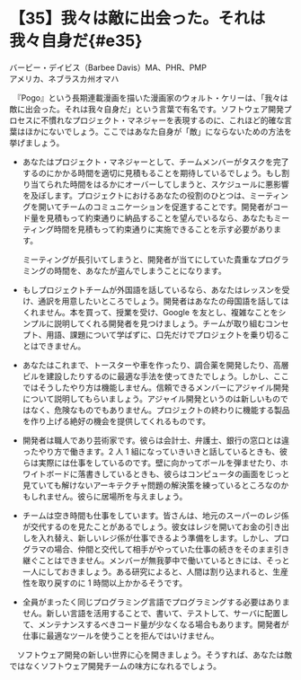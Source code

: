 # 【35】我々は敵に出会った。それは我々自身だ{#e35}

<div class="author">バービー・デイビス（Barbee Davis）<span class="author_title">MA、PHR、PMP</span></div>
<div class="author_address">アメリカ、ネブラスカ州オマハ</div>

　『Pogo』という長期連載漫画を描いた漫画家のウォルト・ケリーは、「我々は敵に出会った。それは我々自身だ」という言葉で有名です。ソフトウェア開発プロセスに不慣れなプロジェクト・マネジャーを表現するのに、これほど的確な言葉はほかにないでしょう。ここではあなた自身が「敵」にならないための方法を挙げましょう。

* あなたはプロジェクト・マネジャーとして、チームメンバーがタスクを完了するのにかかる時間を適切に見積もることを期待しているでしょう。もし割り当てられた時間をはるかにオーバーしてしまうと、スケジュールに悪影響を及ぼします。プロジェクトにおけるあなたの役割のひとつは、ミーティングを開いてチームのコミュニケーションを促進することです。開発者がコード量を見積もって約束通りに納品することを望んでいるなら、あなたもミーティング時間を見積もって約束通りに実施できることを示す必要があります。

    ミーティングが長引いてしまうと、開発者が当てにしていた貴重なプログラミングの時間を、あなたが盗んでしまうことになります。
* もしプロジェクトチームが外国語を話しているなら、あなたはレッスンを受け、通訳を用意したいところでしょう。開発者はあなたの母国語を話してはくれません。本を買って、授業を受け、Google を友とし、複雑なことをシンプルに説明してくれる開発者を見つけましょう。チームが取り組むコンセプト、用語、課題について学ばずに、口先だけでプロジェクトを乗り切ることはできません。
* あなたはこれまで、トースターや車を作ったり、調合薬を開発したり、高層ビルを建設したりするのに最適な手法を使ってきたでしょう。しかし、ここではそうしたやり方は機能しません。信頼できるメンバーにアジャイル開発について説明してもらいましょう。アジャイル開発というのは新しいものではなく、危険なものでもありません。プロジェクトの終わりに機能する製品を作り上げる絶好の機会を提供してくれるものです。
* 開発者は職人であり芸術家です。彼らは会計士、弁護士、銀行の窓口とは違ったやり方で働きます。2 人 1 組になっていきいきと話しているときも、彼らは実際には仕事をしているのです。壁に向かってボールを弾ませたり、ホワイトボードに落書きしているときも、彼らはコンピュータの画面をじっと見ていても解けないアーキテクチャ問題の解決策を練っているところなのかもしれません。彼らに居場所を与えましょう。
* チームは空き時間も仕事をしています。皆さんは、地元のスーパーのレジ係が交代するのを見たことがあるでしょう。彼女はレジを開いてお金の引き出しを入れ替え、新しいレジ係が仕事できるよう準備をします。しかし、プログラマの場合、仲間と交代して相手がやっていた仕事の続きをそのまま引き継ぐことはできません。メンバーが無我夢中で働いているときには、そっと一人にしておきましょう。ある研究によると、人間は割り込まれると、生産性を取り戻すのに 1 時間以上かかるそうです。
* 全員がまったく同じプログラミング言語でプログラミングする必要はありません。新しい言語を活用することで、書いて、テストして、サーバに配置して、メンテナンスするべきコード量が少なくなる場合もあります。開発者が仕事に最適なツールを使うことを拒んではいけません。

　ソフトウェア開発の新しい世界に心を開きましょう。そうすれば、あなたは敵ではなくソフトウェア開発チームの味方になれるでしょう。
